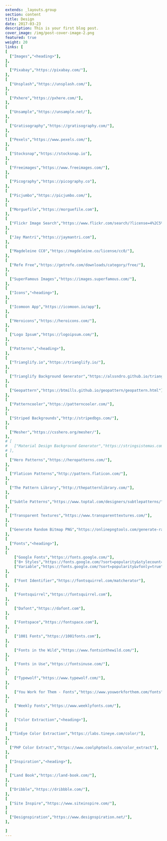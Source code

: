 ```yaml
---
extends: _layouts.group
section: content
title: Design
date: 2017-03-23
description: This is your first blog post.
cover_image: /img/post-cover-image-2.png
featured: true
weight: 20
links: [
[
  ["Images","<heading>"],
],
[
  ["Pixabay","https://pixabay.com/"],
],
[
  ["Unsplash","https://unsplash.com/"],
],
[
  ["Pxhere","https://pxhere.com/"],
],
[
  ["Unsample","https://unsample.net/"],
],
[
  ["Gratisography","https://gratisography.com/"],
],
[
  ["Pexels","https://www.pexels.com/"],
],
[
  ["Stocksnap","https://stocksnap.io"],
],
[
  ["Freeimages","https://www.freeimages.com/"],
],
[
  ["Picography","https://picography.co"],
],
[
  ["Picjumbo","https://picjumbo.com/"],
],
[
  ["Morguefile","https://morguefile.com"],
],
[
  ["Flickr Image Search","https://www.flickr.com/search/?license=4%2C5%2C6%2C9%2C10&advanced=1&dimension_search_mode=min&height=1024&width=1024&media=photos&text="],
],
[
  ["Jay Mantri","https://jaymantri.com"],
],
[
  ["Magdeleine CC0","https://magdeleine.co/license/cc0/"],
],
[
  ["Refe Free","https://getrefe.com/downloads/category/free/"],
],
[
  ["SuperFamous Images","https://images.superfamous.com/"],
],
[
  ["Icons","<heading>"],
],
[
  ["Icomoon App","https://icomoon.io/app"],
],
[
  ["Heroicons","https://heroicons.com/"],
],
[
  ["Logo Ipsum","https://logoipsum.com/"],
],
[
  ["Patterns","<heading>"],
],
[
  ["Trianglify.io","https://trianglify.io/"],
],
[
  ["Trianglify Background Generator","https://alssndro.github.io/trianglify-background-generator/"],
],
[
  ["Geopattern","https://btmills.github.io/geopattern/geopattern.html"],
],
[
  ["Patterncooler","https://patterncooler.com/"],
],
[
  ["Striped Backgrounds","http://stripedbgs.com/"],
],
[
  ["Mesher","https://csshero.org/mesher/"],
],
# [
#   ["Material Design Background Generator","https://stringsistemas.com/materialgenerator.html"],
# ],
[
  ["Hero Patterns","https://heropatterns.com/"],
],
[
  ["Flaticon Patterns","http://pattern.flaticon.com/"],
],
[
  ["The Pattern Library","http://thepatternlibrary.com/"],
],
[
  ["Subtle Patterns","https://www.toptal.com/designers/subtlepatterns/"],
],
[
  ["Transparent Textures","https://www.transparenttextures.com/"],
],
[
  ["Generate Random Bitmap PNG","https://onlinepngtools.com/generate-random-png"],
],
[
  ["Fonts","<heading>"],
],
[
    ["Google Fonts","https://fonts.google.com/"],
    ["8+ Styles","https://fonts.google.com/?sort=popularity&stylecount=8"],
    ["Variable","https://fonts.google.com/?sort=popularity&vfonly=true"],
],
[
    ["Font Identifier","https://fontsquirrel.com/matcherator"],
],
[
    ["Fontsquirrel","https://fontsquirrel.com"],
],
[
    ["Dafont","https://dafont.com"],
],
[
    ["Fontspace","https://fontspace.com"],
],
[
    ["1001 Fonts","https://1001fonts.com"],
],
[
    ["Fonts in the Wild","https://www.fontsinthewild.com/"],
],
[
    ["Fonts in Use","https://fontsinuse.com/"],
],
[
    ["Typewolf","https://www.typewolf.com/"],
],
[
    ["You Work for Them - Fonts","https://www.youworkforthem.com/fonts"],
],
[
    ["Weekly Fonts","https://www.weeklyfonts.com/"],
],
[
    ["Color Extraction","<heading>"],
]
[
  ["TinEye Color Extraction","https://labs.tineye.com/color/"],
],
[
  ["PHP Color Extract","https://www.coolphptools.com/color_extract"],
],
[
  ["Inspiration","<heading>"],
]
[
  ["Land Book","https://land-book.com/"],
],
[
  ["Dribble","https://dribbble.com/"],
],
[
  ["Site Inspire","https://www.siteinspire.com/"],
]
[
  ["Designspiration","https://www.designspiration.net/"],
],

]
---
```

